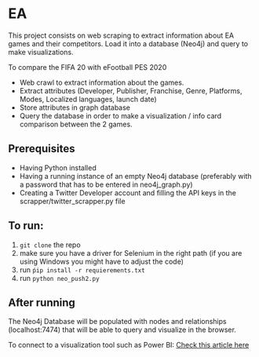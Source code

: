 # EA

This project consists on web scraping to extract information about EA games and their competitors. Load it into a database (Neo4j) and query to make visualizations.

To compare the FIFA 20 with eFootball PES 2020
* Web crawl to extract information about the games.
* Extract attributes (Developer, Publisher, Franchise, Genre, Platforms, Modes, Localized languages, launch date)
* Store attributes in graph database
* Query the database in order to make a visualization / info card comparison between the 2 games.

## Prerequisites

* Having Python installed
* Having a running instance of an empty Neo4j database (preferably with a password that has to be entered in neo4j_graph.py)
* Creating a Twitter Developer account and filling the API keys in the scrapper/twitter_scrapper.py file


## To run:

1. `git clone` the repo
2. make sure you have a driver for Selenium in the right path (if you are using Windows you might have to adjust the code)
3. run `ṕip install -r requierements.txt`
4. run `python neo_push2.py`

## After running

The Neo4j Database will be populated with nodes and relationships (localhost:7474) that will be able to query and visualize in the browser.

To connect to a visualization tool such as Power BI: [Check this article here](https://xclave.co.uk/2019/02/06/actually-using-the-new-dataconnector-for-powerbi/)
